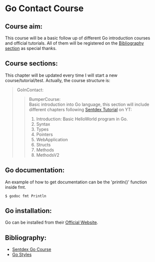 # Go Contact Course

## Course aim:
This course will be a basic follow up of different Go introduction courses and official tutorials. All of them will be registered on the [Bibliography section](##Bibliography) as special thanks.

## Course sections:
This chapter will be updated every time I will start a new course/tutorial/test. Actually, the course structure is:

> GoInContact:
> > BumperCourse:  
> Basic introduction into Go language, this section will include different chapters following [Sentdex Tutorial](https://www.youtube.com/watch?v=G3PvTWRIhZA) on YT:  
> > 1. Introduction: Basic HelloWorld program in Go.
> > 2. Syntax
> > 3. Types
> > 4. Pointers
> > 5. WebApplication
> > 6. Structs
> > 7. Methods
> > 8. MethodsV2


## Go documentation:

An example of how to get documentation can be the 'println()' function inside fmt.
```
$ godoc fmt Println
```

## Go installation:
Go can be installed from their [Official Website](https://golang.org/).

## Bibliography:
- [Sentdex Go Course](https://www.youtube.com/watch?v=G3PvTWRIhZA)
- [Go Styles](https://golang.org/doc/effective_go.html)
